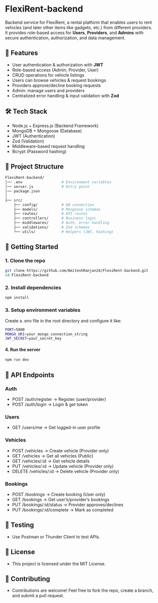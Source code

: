 # FlexiRent-backend
Backend service for FlexiRent, a rental platform that enables users to rent vehicles (and later other items like gadgets, etc.) from different providers.  
It provides role-based access for **Users**, **Providers**, and **Admins** with secure authentication, authorization, and data management.  

## 📌 Features
- User authentication & authorization with **JWT**
- Role-based access (Admin, Provider, User)
- CRUD operations for vehicle listings
- Users can browse vehicles & request bookings
- Providers approve/decline booking requests
- Admin: manage users and providers
- Centralized error handling & input validation with **Zod**

## 🛠 Tech Stack
- Node.js + Express.js (Backend Framework)
- MongoDB + Mongoose (Database)
- JWT (Authentication)
- Zod (Validation)
- Middleware-based request handling
- Bcrypt (Password hashing)

## 📂 Project Structure
``` bash
FlexiRent-backend/
│── .env                  # Environment variables
│── server.js             # Entry point
│── package.json
│
├── src/
    ├── config/           # DB connection
    ├── models/           # Mongoose schemas
    ├── routes/           # API routes
    ├── controllers/      # Business logic
    ├── middlewares/      # Auth, error handling
    ├── validations/      # Zod schemas
    └── utils/            # Helpers (JWT, hashing)
```

## 🚀 Getting Started

### 1. Clone the repo
``` bash
git clone https://github.com/AmiteshRanjan24/FlexiRent-backend.git
cd FlexiRent-backend
```

### 2. Install dependencies
``` bash
npm install
```

### 3. Setup environment variables
   Create a .env file in the root directory and configure it like:
``` bash
PORT=5000
MONGO_URI=your_mongo_connection_string
JWT_SECRET=your_secret_key
```

#### 4. Run the server
``` bash
npm run dev
```


## 📌 API Endpoints

### Auth
- POST /auth/register → Register (user/provider)
- POST /auth/login → Login & get token

### Users
- GET /users/me → Get logged-in user profile

### Vehicles
- POST /vehicles → Create vehicle (Provider only)
- GET /vehicles → Get all vehicles (Public)
- GET /vehicles/:id → Get vehicle details
- PUT /vehicles/:id → Update vehicle (Provider only)
- DELETE /vehicles/:id → Delete vehicle (Provider only)

### Bookings
- POST /bookings → Create booking (User only)
- GET /bookings → Get user’s/provider’s bookings
- PUT /bookings/:id/status → Provider approves/declines
- PUT /bookings/:id/complete → Mark as completed

## 🧪 Testing
- Use Postman or Thunder Client to test APIs.

## 📜 License
- This project is licensed under the MIT License. 

## 🤝 Contributing
- Contributions are welcome! Feel free to fork the repo, create a branch, and submit a pull request.
